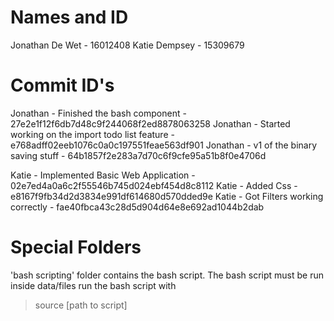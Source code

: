 # Names and ID
Jonathan De Wet - 16012408
Katie Dempsey - 15309679


# Commit ID's
Jonathan - Finished the bash component - 27e2e1f12f6db7d48c9f244068f2ed8878063258
Jonathan - Started working on the import todo list feature - e768adff02eeb1076c0a0c197551feae563df901
Jonathan - v1 of the binary saving stuff - 64b1857f2e283a7d70c6f9cfe95a51b8f0e4706d

Katie - Implemented Basic Web Application - 02e7ed4a0a6c2f55546b745d024ebf454d8c8112
Katie - Added Css - e8167f9fb34d2d3834e991df614680d570dded9e
Katie - Got Filters working correctly - fae40fbca43c28d5d904d64e8e692ad1044b2dab

# Special Folders
'bash scripting' folder contains the bash script.
The bash script must be run inside data/files
run the bash script with
> source [path to script]